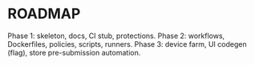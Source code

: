 # ROADMAP
Phase 1: skeleton, docs, CI stub, protections.
Phase 2: workflows, Dockerfiles, policies, scripts, runners.
Phase 3: device farm, UI codegen (flag), store pre-submission automation.
